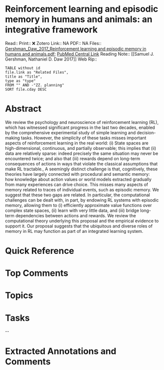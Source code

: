 

# Reinforcement learning and episodic memory in humans and animals: an integrative framework
Read:: 
Print::  ❌
Zotero Link:: NA
PDF:: NA
Files:: [Gershman_Daw_2017_Reinforcement learning and episodic memory in humans and animals.pdf](file:///home/michaelt/Insync/m@tarlton.info/Google%20Drive/06.%20Zotero/storage/MX2AZV9M/Gershman_Daw_2017_Reinforcement%20learning%20and%20episodic%20memory%20in%20humans%20and%20animals.pdf); [PubMed Central Link](file://)
Reading Note:: [[Samuel J. Gershman, Nathaniel D. Daw 2017]]
Web Rip:: 
```dataview
TABLE without id
file.link as "Related Files",
title as "Title",
type as "type"
FROM "" AND -"ZZ. planning"
SORT file.cday DESC
```

# Abstract
We review the psychology and neuroscience of reinforcement learning (RL), which has witnessed significant progress in the last two decades, enabled by the comprehensive experimental study of simple learning and decision-making tasks. However, the simplicity of these tasks misses important aspects of reinforcement learning in the real world: (i) State spaces are high-dimensional, continuous, and partially observable; this implies that (ii) data are relatively sparse: indeed precisely the same situation may never be encountered twice; and also that (iii) rewards depend on long-term consequences of actions in ways that violate the classical assumptions that make RL tractable., A seemingly distinct challenge is that, cognitively, these theories have largely connected with procedural and semantic memory: how knowledge about action values or world models extracted gradually from many experiences can drive choice. This misses many aspects of memory related to traces of individual events, such as episodic memory. We suggest that these two gaps are related. In particular, the computational challenges can be dealt with, in part, by endowing RL systems with episodic memory, allowing them to (i) efficiently approximate value functions over complex state spaces, (ii) learn with very little data, and (iii) bridge long-term dependencies between actions and rewards. We review the computational theory underlying this proposal and the empirical evidence to support it. Our proposal suggests that the ubiquitous and diverse roles of memory in RL may function as part of an integrated learning system.

# Quick Reference


# Top Comments


# Topics


# Tasks


--
# Extracted Annotations and Comments